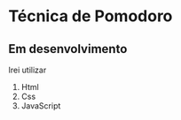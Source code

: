 <h1> Técnica de Pomodoro </h1>
<h2> Em desenvolvimento </h2>

<p> Irei utilizar </p>
 
<ol>
    <li> Html </li>
    <li> Css </li>
    <li> JavaScript </li>

</ol>